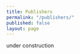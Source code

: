 ```yaml
---
title: Publishers
permalink: "/publishers/"
published: false
layout: page
---
```


under construction
